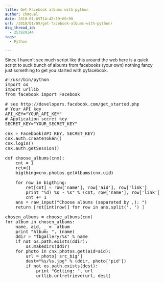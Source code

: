 ```yaml
---
title: Get Facebook albums with python
author: chmouel
date: 2010-01-09T14:42:19+00:00
url: /2010/01/09/get-facebook-albums-with-python/
dsq_thread_id:
  - 253929144
tags:
  - Python

---
```

Since I haven't see much script like this around the web here is a quick script to suck bunch of albums from facebooks (your own) nothing fancy just something to get you started with pyfacebook.

<pre lang="python">#!/usr/bin/python
import os
import urllib
from facebook import Facebook

# see http://developers.facebook.com/get_started.php
# Your API key
API_KEY="YOUR_API_KEY"
# Application secret key
SECRET_KEY="YOUR_SECRET_KEY"

cnx = Facebook(API_KEY, SECRET_KEY)
cnx.auth.createToken()
cnx.login()
cnx.auth.getSession()

def choose_albums(cnx):
    cnt = 1
    ret={}
    bigthing=cnx.photos.getAlbums(cnx.uid)
    
    for row in bigthing:
        ret[cnt] = row['name'], row['aid'], row['link']
        print "%d) %s - %s" % (cnt, row['name'], row['link'])
        cnt += 1
    ans = raw_input("Choose albums (separated by ,): ")
    return [ret[int(row)] for row in ans.split(', ') ]

chosen_albums = choose_albums(cnx)
for album in chosen_albums:
    name, aid, _ =  album
    print "Album: ", (name)
    ddir = "fbgallery/%s" % name
    if not os.path.exists(ddir):
        os.makedirs(ddir)
    for photo in cnx.photos.get(aid=aid):
        url = photo['src_big']
        dest="%s/%s.jpg" % (ddir, photo['pid'])
        if not os.path.exists(dest):
            print "Getting: ", url
            urllib.urlretrieve(url, dest)
</pre>